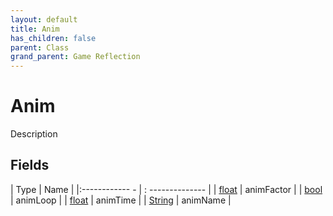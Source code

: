 ```yaml
---
layout: default
title: Anim
has_children: false
parent: Class
grand_parent: Game Reflection
---
```

# Anim
Description 

## Fields
| Type | Name |
|:------------ - | : -------------- |
| [float](game-reflection/components/float.md) | animFactor |
| [bool](game-reflection/components/bool.md) | animLoop |
| [float](game-reflection/components/float.md) | animTime |
| [String](game-reflection/components/string.md) | animName |
